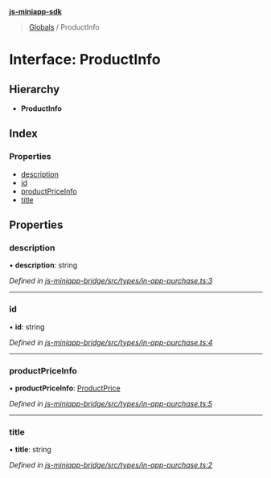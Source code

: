 **[js-miniapp-sdk](../README.md)**

> [Globals](../README.md) / ProductInfo

# Interface: ProductInfo

## Hierarchy

* **ProductInfo**

## Index

### Properties

* [description](productinfo.md#description)
* [id](productinfo.md#id)
* [productPriceInfo](productinfo.md#productpriceinfo)
* [title](productinfo.md#title)

## Properties

### description

•  **description**: string

*Defined in [js-miniapp-bridge/src/types/in-app-purchase.ts:3](https://github.com/rakutentech/js-miniapp/blob/acdf92c/js-miniapp-bridge/src/types/in-app-purchase.ts#L3)*

___

### id

•  **id**: string

*Defined in [js-miniapp-bridge/src/types/in-app-purchase.ts:4](https://github.com/rakutentech/js-miniapp/blob/acdf92c/js-miniapp-bridge/src/types/in-app-purchase.ts#L4)*

___

### productPriceInfo

•  **productPriceInfo**: [ProductPrice](productprice.md)

*Defined in [js-miniapp-bridge/src/types/in-app-purchase.ts:5](https://github.com/rakutentech/js-miniapp/blob/acdf92c/js-miniapp-bridge/src/types/in-app-purchase.ts#L5)*

___

### title

•  **title**: string

*Defined in [js-miniapp-bridge/src/types/in-app-purchase.ts:2](https://github.com/rakutentech/js-miniapp/blob/acdf92c/js-miniapp-bridge/src/types/in-app-purchase.ts#L2)*
